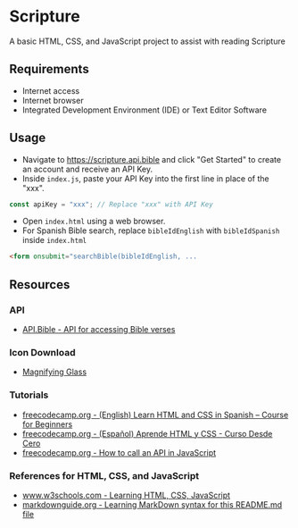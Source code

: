 # Scripture

A basic HTML, CSS, and JavaScript project to assist with reading Scripture

## Requirements

- Internet access
- Internet browser
- Integrated Development Environment (IDE) or Text Editor Software

## Usage

- Navigate to https://scripture.api.bible and click "Get Started" to create an account and receive an API Key.
- Inside `index.js`, paste your API Key into the first line in place of the "xxx".
```js
const apiKey = "xxx"; // Replace "xxx" with API Key
```
- Open `index.html` using a web browser.
- For Spanish Bible search, replace `bibleIdEnglish` with `bibleIdSpanish` inside `index.html`
```html
<form onsubmit="searchBible(bibleIdEnglish, ...
```

## Resources

### API

- [API.Bible - API for accessing Bible verses](https://scripture.api.bible/)

### Icon Download

- [Magnifying Glass](https://fontawesome.com/icons/magnifying-glass?f=classic&s=solid&pc=%23d3d3d3)

### Tutorials

- [freecodecamp.org - (English) Learn HTML and CSS in Spanish – Course for Beginners](https://www.freecodecamp.org/news/learn-html-and-css-in-spanish-course-for-beginners/)
- [freecodecamp.org - (Español) Aprende HTML y CSS - Curso Desde Cero](https://www.freecodecamp.org/espanol/news/aprende-html-y-css-curso-desde-cero/)
- [freecodecamp.org - How to call an API in JavaScript](https://www.freecodecamp.org/news/make-api-calls-in-javascript/)

### References for HTML, CSS, and JavaScript

- [www.w3schools.com - Learning HTML, CSS, JavaScript](https://www.w3schools.com/)
- [markdownguide.org - Learning MarkDown syntax for this README.md file](https://www.markdownguide.org/cheat-sheet/)
